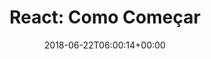 ---
title: "React: Como Começar"
slug: "react-como-comecar"
path: "/tutoriais/react-como-comecar"
date: "2018-06-22T06:00:14+00:00"
categories: [
  slug: 'tutoriais'
]
tags: [ 'React' ]
featured_media: 'https://res.cloudinary.com/webdevacademy/image/upload/v1542230128/featured/webdevacademy-tutorial-react.png'
---